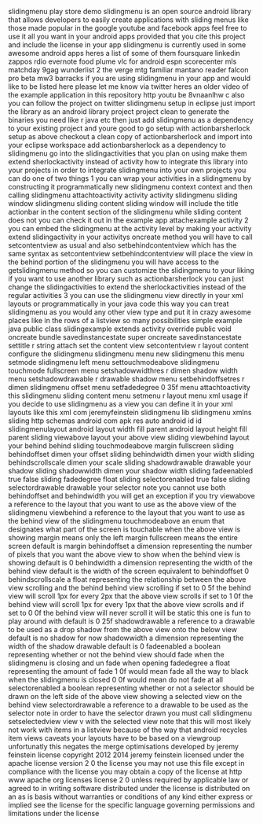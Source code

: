 slidingmenu play store demo slidingmenu is an open source android library that allows developers to easily create applications with sliding menus like those made popular in the google youtube and facebook apps feel free to use it all you want in your android apps provided that you cite this project and include the license in your app slidingmenu is currently used in some awesome android apps heres a list of some of them foursquare linkedin zappos rdio evernote food plume vlc for android espn scorecenter mls matchday 9gag wunderlist 2 the verge mtg familiar mantano reader falcon pro beta mw3 barracks if you are using slidingmenu in your app and would like to be listed here please let me know via twitter heres an older video of the example application in this repository http youtu be 8vnaanlhw c also you can follow the project on twitter slidingmenu setup in eclipse just import the library as an android library project project clean to generate the binaries you need like r java etc then just add slidingmenu as a dependency to your existing project and youre good to go setup with actionbarsherlock setup as above checkout a clean copy of actionbarsherlock and import into your eclipse workspace add actionbarsherlock as a dependency to slidingmenu go into the slidingactivities that you plan on using make them extend sherlockactivity instead of activity how to integrate this library into your projects in order to integrate slidingmenu into your own projects you can do one of two things 1 you can wrap your activities in a slidingmenu by constructing it programmatically new slidingmenu context context and then calling slidingmenu attachtoactivity activity activity slidingmenu sliding window slidingmenu sliding content sliding window will include the title actionbar in the content section of the slidingmenu while sliding content does not you can check it out in the example app attachexample activity 2 you can embed the slidingmenu at the activity level by making your activity extend slidingactivity in your activitys oncreate method you will have to call setcontentview as usual and also setbehindcontentview which has the same syntax as setcontentview setbehindcontentview will place the view in the behind portion of the slidingmenu you will have access to the getslidingmenu method so you can customize the slidingmenu to your liking if you want to use another library such as actionbarsherlock you can just change the slidingactivities to extend the sherlockactivities instead of the regular activities 3 you can use the slidingmenu view directly in your xml layouts or programmatically in your java code this way you can treat slidingmenu as you would any other view type and put it in crazy awesome places like in the rows of a listview so many possibilities simple example java public class slidingexample extends activity override public void oncreate bundle savedinstancestate super oncreate savedinstancestate settitle r string attach set the content view setcontentview r layout content configure the slidingmenu slidingmenu menu new slidingmenu this menu setmode slidingmenu left menu settouchmodeabove slidingmenu touchmode fullscreen menu setshadowwidthres r dimen shadow width menu setshadowdrawable r drawable shadow menu setbehindoffsetres r dimen slidingmenu offset menu setfadedegree 0 35f menu attachtoactivity this slidingmenu sliding content menu setmenu r layout menu xml usage if you decide to use slidingmenu as a view you can define it in your xml layouts like this xml com jeremyfeinstein slidingmenu lib slidingmenu xmlns sliding http schemas android com apk res auto android id id slidingmenulayout android layout width fill parent android layout height fill parent sliding viewabove layout your above view sliding viewbehind layout your behind behind sliding touchmodeabove margin fullscreen sliding behindoffset dimen your offset sliding behindwidth dimen your width sliding behindscrollscale dimen your scale sliding shadowdrawable drawable your shadow sliding shadowwidth dimen your shadow width sliding fadeenabled true false sliding fadedegree float sliding selectorenabled true false sliding selectordrawable drawable your selector note you cannot use both behindoffset and behindwidth you will get an exception if you try viewabove a reference to the layout that you want to use as the above view of the slidingmenu viewbehind a reference to the layout that you want to use as the behind view of the slidingmenu touchmodeabove an enum that designates what part of the screen is touchable when the above view is showing margin means only the left margin fullscreen means the entire screen default is margin behindoffset a dimension representing the number of pixels that you want the above view to show when the behind view is showing default is 0 behindwidth a dimension representing the width of the behind view default is the width of the screen equivalent to behindoffset 0 behindscrollscale a float representing the relationship between the above view scrolling and the behind behind view scrolling if set to 0 5f the behind view will scroll 1px for every 2px that the above view scrolls if set to 1 0f the behind view will scroll 1px for every 1px that the above view scrolls and if set to 0 0f the behind view will never scroll it will be static this one is fun to play around with default is 0 25f shadowdrawable a reference to a drawable to be used as a drop shadow from the above view onto the below view default is no shadow for now shadowwidth a dimension representing the width of the shadow drawable default is 0 fadeenabled a boolean representing whether or not the behind view should fade when the slidingmenu is closing and un fade when opening fadedegree a float representing the amount of fade 1 0f would mean fade all the way to black when the slidingmenu is closed 0 0f would mean do not fade at all selectorenabled a boolean representing whether or not a selector should be drawn on the left side of the above view showing a selected view on the behind view selectordrawable a reference to a drawable to be used as the selector note in order to have the selector drawn you must call slidingmenu setselectedview view v with the selected view note that this will most likely not work with items in a listview because of the way that android recycles item views caveats your layouts have to be based on a viewgroup unfortunatly this negates the merge optimisations developed by jeremy feinstein license copyright 2012 2014 jeremy feinstein licensed under the apache license version 2 0 the license you may not use this file except in compliance with the license you may obtain a copy of the license at http www apache org licenses license 2 0 unless required by applicable law or agreed to in writing software distributed under the license is distributed on an as is basis without warranties or conditions of any kind either express or implied see the license for the specific language governing permissions and limitations under the license